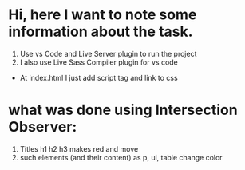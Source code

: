 # Hi, here I want to note some information about the task.

1. Use vs Code and Live Server plugin to run the project 
2. I also use Live Sass Compiler plugin for vs code

* At index.html I just add script tag and link to css

# what was done using Intersection Observer:
1. Titles h1 h2 h3 makes red and move
2. such elements (and their content) as p, ul, table change color
